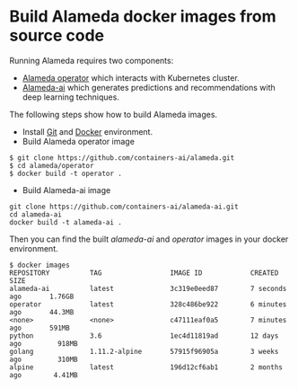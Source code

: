 # Build Alameda docker images from source code

Running Alameda requires two components:
- [Alameda operator](https://github.com/containers-ai/alameda) which interacts with Kubernetes cluster.
- [Alameda-ai](https://github.com/containers-ai/alameda-ai) which generates predictions and recommendations with deep learning techniques. 

The following steps show how to build Alameda images.
- Install [Git](https://git-scm.com/book/en/v2/Getting-Started-Installing-Git) and [Docker](https://docs.docker.com/install/#supported-platforms) environment.
- Build Alameda operator image
```
$ git clone https://github.com/containers-ai/alameda.git
$ cd alameda/operator
$ docker build -t operator .
```
- Build Alameda-ai image
```
git clone https://github.com/containers-ai/alameda-ai.git
cd alameda-ai
docker build -t alameda-ai .
```

Then you can find the built *alameda-ai* and *operator* images in your docker environment.
```
$ docker images
REPOSITORY          TAG                 IMAGE ID            CREATED             SIZE
alameda-ai          latest              3c319e0eed87        7 seconds ago       1.76GB
operator            latest              328c486be922        6 minutes ago       44.3MB
<none>              <none>              c47111eaf0a5        7 minutes ago       591MB
python              3.6                 1ec4d11819ad        12 days ago         918MB
golang              1.11.2-alpine       57915f96905a        3 weeks ago         310MB
alpine              latest              196d12cf6ab1        2 months ago        4.41MB
```
